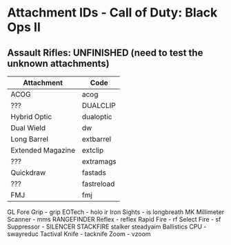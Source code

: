 # Attachment IDs - Call of Duty: Black Ops II

## Assault Rifles: UNFINISHED (need to test the unknown attachments)

| Attachment | Code |
| --- | --- |
| ACOG | acog |
| ??? | DUALCLIP |
| Hybrid Optic | dualoptic|
| Dual Wield | dw |
| Long Barrel | extbarrel |
| Extended Magazine | extclip |
| ??? | extramags |
| Quickdraw | fastads |
| ??? | fastreload |
| FMJ | fmj |
GL
Fore Grip - grip
EOTech - holo
ir
Iron Sights - is
longbreath
MK
Millimeter Scanner - mms
RANGEFINDER
Reflex - reflex
Rapid Fire - rf
Select Fire - sf
Suppressor - SILENCER
STACKFIRE
stalker
steadyaim
Ballistics CPU - swayreduc
Tactival Knife - tacknife
Zoom - vzoom
